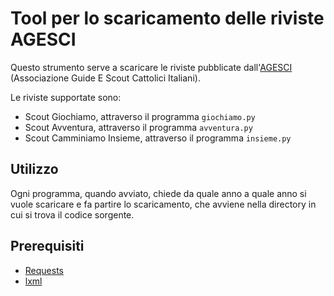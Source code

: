 # Tool per lo scaricamento delle riviste AGESCI

Questo strumento serve a scaricare le riviste pubblicate dall'[AGESCI](https://agesci.it) (Associazione Guide E Scout Cattolici Italiani).

Le riviste supportate sono:

* Scout Giochiamo, attraverso il programma `giochiamo.py`
* Scout Avventura, attraverso il programma `avventura.py`
* Scout Camminiamo Insieme, attraverso il programma `insieme.py`

## Utilizzo

Ogni programma, quando avviato, chiede da quale anno a quale anno si vuole scaricare e fa partire lo scaricamento, che avviene nella directory in cui si trova il codice sorgente.

## Prerequisiti

* [Requests](http://docs.python-requests.org/en/master/)
* [lxml](http://lxml.de)

